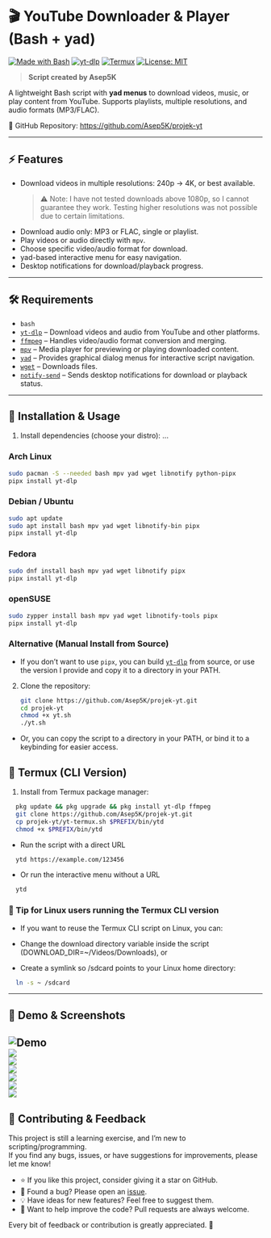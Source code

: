 # 🎬 YouTube Downloader & Player (Bash + yad)  

[![Made with Bash](https://img.shields.io/badge/Made%20with-Bash-blue?logo=gnu-bash)](https://www.gnu.org/software/bash/)
[![yt-dlp](https://img.shields.io/badge/yt--dlp-powered-orange)](https://github.com/yt-dlp/yt-dlp)
[![Termux](https://img.shields.io/badge/Termux-supported-brightgreen)](https://termux.com/)
[![License: MIT](https://img.shields.io/badge/License-MIT-green.svg)](./LICENSE)

> **Script created by Asep5K**


A lightweight Bash script with **yad menus** to download videos, music, or play content from YouTube. Supports playlists, multiple resolutions, and audio formats (MP3/FLAC).  

🔗 GitHub Repository: https://github.com/Asep5K/projek-yt

---

## ⚡ Features  

- Download videos in multiple resolutions: 240p → 4K, or best available.  
  > ⚠️ Note: I have not tested downloads above 1080p, so I cannot guarantee they work. Testing higher resolutions was not possible due to certain limitations.  
- Download audio only: MP3 or FLAC, single or playlist.  
- Play videos or audio directly with `mpv`.  
- Choose specific video/audio format for download.  
- yad-based interactive menu for easy navigation.  
- Desktop notifications for download/playback progress.  

---

## 🛠️ Requirements  

- `bash`  
- [`yt-dlp`](https://github.com/yt-dlp/yt-dlp) – Download videos and audio from YouTube and other platforms.  
- [`ffmpeg`](https://github.com/FFmpeg/FFmpeg) – Handles video/audio format conversion and merging.  
- [`mpv`](https://github.com/mpv-player/mpv) – Media player for previewing or playing downloaded content.  
- [`yad`](https://github.com/v1cont/yad) – Provides graphical dialog menus for interactive script navigation.  
- [`wget`](https://github.com/wget/wget) – Downloads files.  
- [`notify-send`](https://gitlab.gnome.org/GNOME/libnotify) – Sends desktop notifications for download or playback status.
  
---

## 🚀 Installation & Usage

1. Install dependencies (choose your distro):
...

### Arch Linux  
```bash
sudo pacman -S --needed bash mpv yad wget libnotify python-pipx
pipx install yt-dlp
```
### Debian / Ubuntu
```bash
sudo apt update
sudo apt install bash mpv yad wget libnotify-bin pipx
pipx install yt-dlp
```
### Fedora
```bash
sudo dnf install bash mpv yad wget libnotify pipx
pipx install yt-dlp
```
### openSUSE
```bash
sudo zypper install bash mpv yad wget libnotify-tools pipx
pipx install yt-dlp
```
### Alternative (Manual Install from Source)
- If you don’t want to use `pipx`, you can build [`yt-dlp`](https://github.com/yt-dlp/yt-dlp) from source, or use the version I provide and copy it to a directory in your PATH.

2. Clone the repository:
   ```bash
   git clone https://github.com/Asep5K/projek-yt.git
   cd projek-yt
   chmod +x yt.sh
   ./yt.sh
   ```
- Or, you can copy the script to a directory in your PATH, or bind it to a keybinding for easier access.

## 📱 Termux (CLI Version)

1. Install from Termux package manager:
```bash
  pkg update && pkg upgrade && pkg install yt-dlp ffmpeg
  git clone https://github.com/Asep5K/projek-yt.git
  cp projek-yt/yt-termux.sh $PREFIX/bin/ytd
  chmod +x $PREFIX/bin/ytd
```
- Run the script with a direct URL
```bash
  ytd https://example.com/123456
```
- Or run the interactive menu without a URL
```bash 
  ytd
```
### 🔧 Tip for Linux users running the Termux CLI version

- If you want to reuse the Termux CLI script on Linux, you can:

- Change the download directory variable inside the script (DOWNLOAD_DIR=~/Videos/Downloads), or

- Create a symlink so /sdcard points to your Linux home directory:
```bash
  ln -s ~ /sdcard
```
---

## 🎥 Demo & Screenshots

![Demo](./screenshot/demo.gif)  
![](./screenshot/url.png)  
![](./screenshot/option.png)  
![](./screenshot/music.png)  
![](./screenshot/download.png)  
![](./screenshot/play.png)  
![](./screenshot/log.png)
---

## 🤝 Contributing & Feedback  

This project is still a learning exercise, and I’m new to scripting/programming.  
If you find any bugs, issues, or have suggestions for improvements, please let me know!  

- ⭐ If you like this project, consider giving it a star on GitHub.  
- 🐞 Found a bug? Please open an [issue](../../issues).  
- 💡 Have ideas for new features? Feel free to suggest them.  
- 🔧 Want to help improve the code? Pull requests are always welcome.  

Every bit of feedback or contribution is greatly appreciated. 🙌  
